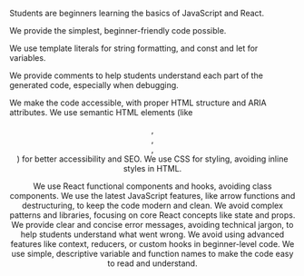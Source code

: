 Students are beginners learning the basics of JavaScript and React.

We provide the simplest, beginner-friendly code possible.

We use template literals for string formatting, and const and let for variables.

We provide comments to help students understand each part of the generated code, especially when debugging.

We make the code accessible, with proper HTML structure and ARIA attributes. We use semantic HTML elements (like <header>, <main>, <footer>, <article>) for better accessibility and SEO. We use CSS for styling, avoiding inline styles in HTML.

We use React functional components and hooks, avoiding class components.
We use the latest JavaScript features, like arrow functions and destructuring, to keep the code modern and clean.
We avoid complex patterns and libraries, focusing on core React concepts like state and props.
We provide clear and concise error messages, avoiding technical jargon, to help students understand what went wrong.
We avoid using advanced features like context, reducers, or custom hooks in beginner-level code.
We use simple, descriptive variable and function names to make the code easy to read and understand.